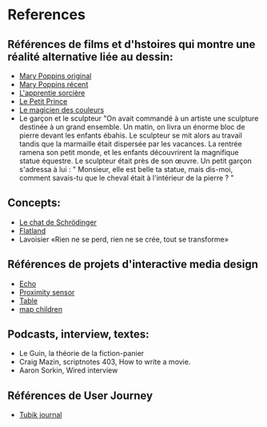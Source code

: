 # References

## Références de films et d'hstoires qui montre une réalité alternative liée au dessin:

- [Mary Poppins original](https://www.youtube.com/watch?v=YfkEQDPlb8g)
- [Mary Poppins récent](https://www.youtube.com/watch?v=cjPmDywk4LE)
- [L'apprentie sorcière](https://www.youtube.com/watch?v=-8kbFvcnNvM)
- [Le Petit Prince](https://www.youtube.com/watch?v=cjr2aaZpABo)
- [Le magicien des couleurs](https://www.youtube.com/watch?v=rhBmc8stHfA)
- Le garçon et le sculpteur "On avait commandé à un artiste une sculpture destinée à un grand ensemble. Un matin, on livra un énorme bloc de pierre devant les enfants ébahis. Le sculpteur se mit alors au travail tandis que la marmaille était dispersée par les vacances. La rentrée ramena son petit monde, et les enfants découvrirent la magnifique statue équestre. Le sculpteur était près de son œuvre. Un petit garçon s'adressa à lui : " Monsieur, elle est belle ta statue, mais dis-moi, comment savais-tu que le cheval était à l'intérieur de la pierre ? "


## Concepts: 

- [Le chat de Schrödinger](https://www.youtube.com/watch?v=pNTMYNj2Ulk)
- [Flatland](https://www.youtube.com/watch?v=Ufx9x-JzZjQ&t=257s)
- Lavoisier «Rien ne se perd, rien ne se crée, tout se transforme»


## Références de projets d'interactive media design

- [Echo](https://www.pinterest.fr/pin/482659285098061343/)
- [Proximity sensor](https://www.pinterest.fr/pin/616289530270890498/)
- [Table](https://www.pinterest.fr/pin/media--9148005512090959/)
- [map children](https://www.pinterest.fr/pin/unseen-oceans-special-exhibition-explores-the-deep--608056387210547411/)

## Podcasts, interview, textes:

- Le Guin, la théorie de la fiction-panier
- Craig Mazin, scriptnotes 403, How to write a movie.
- Aaron Sorkin, Wired interview

## Références de User Journey

- [Tubik journal](https://blog.tubikstudio.com/gamification-mechanics-in-ux-smart-user-journey/)



